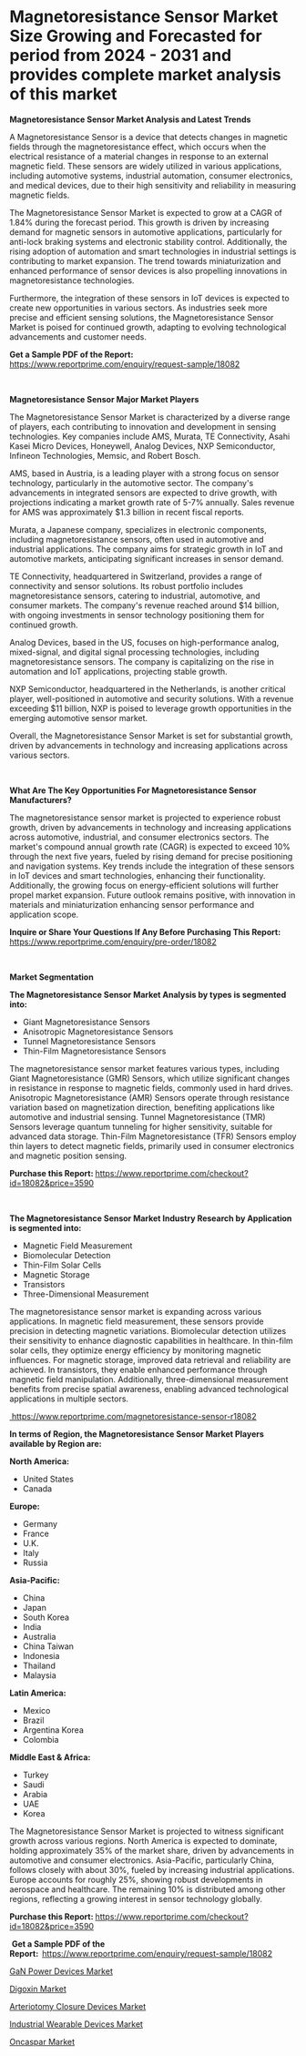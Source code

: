 <p><h1>Magnetoresistance Sensor Market Size Growing and Forecasted for period from 2024 - 2031 and provides complete market analysis of this market</h1></p><p><strong>Magnetoresistance Sensor Market Analysis and Latest Trends</strong></p>
<p><p>A Magnetoresistance Sensor is a device that detects changes in magnetic fields through the magnetoresistance effect, which occurs when the electrical resistance of a material changes in response to an external magnetic field. These sensors are widely utilized in various applications, including automotive systems, industrial automation, consumer electronics, and medical devices, due to their high sensitivity and reliability in measuring magnetic fields.</p><p>The Magnetoresistance Sensor Market is expected to grow at a CAGR of 1.84% during the forecast period. This growth is driven by increasing demand for magnetic sensors in automotive applications, particularly for anti-lock braking systems and electronic stability control. Additionally, the rising adoption of automation and smart technologies in industrial settings is contributing to market expansion. The trend towards miniaturization and enhanced performance of sensor devices is also propelling innovations in magnetoresistance technologies.</p><p>Furthermore, the integration of these sensors in IoT devices is expected to create new opportunities in various sectors. As industries seek more precise and efficient sensing solutions, the Magnetoresistance Sensor Market is poised for continued growth, adapting to evolving technological advancements and customer needs.</p></p>
<p><strong>Get a Sample PDF of the Report:&nbsp;</strong> <a href="https://www.reportprime.com/enquiry/request-sample/18082?utm_campaign=1140&utm_medium=2&utm_source=Github&utm_content=ia&utm_term=20112024&utm_id=magnetoresistance-sensor">https://www.reportprime.com/enquiry/request-sample/18082</a></p>
<p>&nbsp;</p>
<p><strong>Magnetoresistance Sensor Major Market Players</strong></p>
<p><p>The Magnetoresistance Sensor Market is characterized by a diverse range of players, each contributing to innovation and development in sensing technologies. Key companies include AMS, Murata, TE Connectivity, Asahi Kasei Micro Devices, Honeywell, Analog Devices, NXP Semiconductor, Infineon Technologies, Memsic, and Robert Bosch.</p><p>AMS, based in Austria, is a leading player with a strong focus on sensor technology, particularly in the automotive sector. The company's advancements in integrated sensors are expected to drive growth, with projections indicating a market growth rate of 5-7% annually. Sales revenue for AMS was approximately $1.3 billion in recent fiscal reports.</p><p>Murata, a Japanese company, specializes in electronic components, including magnetoresistance sensors, often used in automotive and industrial applications. The company aims for strategic growth in IoT and automotive markets, anticipating significant increases in sensor demand.</p><p>TE Connectivity, headquartered in Switzerland, provides a range of connectivity and sensor solutions. Its robust portfolio includes magnetoresistance sensors, catering to industrial, automotive, and consumer markets. The company's revenue reached around $14 billion, with ongoing investments in sensor technology positioning them for continued growth.</p><p>Analog Devices, based in the US, focuses on high-performance analog, mixed-signal, and digital signal processing technologies, including magnetoresistance sensors. The company is capitalizing on the rise in automation and IoT applications, projecting stable growth.</p><p>NXP Semiconductor, headquartered in the Netherlands, is another critical player, well-positioned in automotive and security solutions. With a revenue exceeding $11 billion, NXP is poised to leverage growth opportunities in the emerging automotive sensor market.</p><p>Overall, the Magnetoresistance Sensor Market is set for substantial growth, driven by advancements in technology and increasing applications across various sectors.</p></p>
<p>&nbsp;</p>
<p><strong>What Are The Key Opportunities For Magnetoresistance Sensor Manufacturers?</strong></p>
<p><p>The magnetoresistance sensor market is projected to experience robust growth, driven by advancements in technology and increasing applications across automotive, industrial, and consumer electronics sectors. The market's compound annual growth rate (CAGR) is expected to exceed 10% through the next five years, fueled by rising demand for precise positioning and navigation systems. Key trends include the integration of these sensors in IoT devices and smart technologies, enhancing their functionality. Additionally, the growing focus on energy-efficient solutions will further propel market expansion. Future outlook remains positive, with innovation in materials and miniaturization enhancing sensor performance and application scope.</p></p>
<p><strong>Inquire or Share Your Questions If Any Before Purchasing This Report:</strong> <a href="https://www.reportprime.com/enquiry/pre-order/18082?utm_campaign=1140&utm_medium=2&utm_source=Github&utm_content=ia&utm_term=20112024&utm_id=magnetoresistance-sensor">https://www.reportprime.com/enquiry/pre-order/18082</a></p>
<p>&nbsp;</p>
<p><strong>Market Segmentation</strong></p>
<p><strong>The Magnetoresistance Sensor Market Analysis by types is segmented into:</strong></p>
<p><ul><li>Giant Magnetoresistance Sensors</li><li>Anisotropic Magnetoresistance Sensors</li><li>Tunnel Magnetoresistance Sensors</li><li>Thin-Film Magnetoresistance Sensors</li></ul></p>
<p><p>The magnetoresistance sensor market features various types, including Giant Magnetoresistance (GMR) Sensors, which utilize significant changes in resistance in response to magnetic fields, commonly used in hard drives. Anisotropic Magnetoresistance (AMR) Sensors operate through resistance variation based on magnetization direction, benefiting applications like automotive and industrial sensing. Tunnel Magnetoresistance (TMR) Sensors leverage quantum tunneling for higher sensitivity, suitable for advanced data storage. Thin-Film Magnetoresistance (TFR) Sensors employ thin layers to detect magnetic fields, primarily used in consumer electronics and magnetic position sensing.</p></p>
<p><strong>Purchase this Report:&nbsp;</strong><a href="https://www.reportprime.com/checkout?id=18082&price=3590&utm_campaign=1140&utm_medium=2&utm_source=Github&utm_content=ia&utm_term=20112024&utm_id=magnetoresistance-sensor">https://www.reportprime.com/checkout?id=18082&price=3590</a></p>
<p>&nbsp;</p>
<p><strong>The Magnetoresistance Sensor Market Industry Research by Application is segmented into:</strong></p>
<p><ul><li>Magnetic Field Measurement</li><li>Biomolecular Detection</li><li>Thin-Film Solar Cells</li><li>Magnetic Storage</li><li>Transistors</li><li>Three-Dimensional Measurement</li></ul></p>
<p><p>The magnetoresistance sensor market is expanding across various applications. In magnetic field measurement, these sensors provide precision in detecting magnetic variations. Biomolecular detection utilizes their sensitivity to enhance diagnostic capabilities in healthcare. In thin-film solar cells, they optimize energy efficiency by monitoring magnetic influences. For magnetic storage, improved data retrieval and reliability are achieved. In transistors, they enable enhanced performance through magnetic field manipulation. Additionally, three-dimensional measurement benefits from precise spatial awareness, enabling advanced technological applications in multiple sectors.</p></p>
<p><a href="https://www.reportprime.com/magnetoresistance-sensor-r18082?utm_campaign=1140&utm_medium=2&utm_source=Github&utm_content=ia&utm_term=20112024&utm_id=magnetoresistance-sensor">&nbsp;https://www.reportprime.com/magnetoresistance-sensor-r18082</a></p>
<p><strong>In terms of Region, the Magnetoresistance Sensor Market Players available by Region are:</strong></p>
<p>
    <p> <strong> North America: </strong>
        <ul>
            <li>United States</li>
            <li>Canada</li>
        </ul>
        </p> 
    <p> <strong> Europe: </strong>
        <ul>
            <li>Germany</li>
            <li>France</li>
            <li>U.K.</li>
            <li>Italy</li>
            <li>Russia</li>
        </ul>
        </p> 
    <p> <strong> Asia-Pacific: </strong>
        <ul>
            <li>China</li>
            <li>Japan</li>
            <li>South Korea</li>
            <li>India</li>
            <li>Australia</li>
            <li>China Taiwan</li>
            <li>Indonesia</li>
            <li>Thailand</li>
            <li>Malaysia</li>
        </ul>
        </p> 
    <p> <strong> Latin America: </strong>
        <ul>
            <li>Mexico</li>
            <li>Brazil</li>
            <li>Argentina Korea</li>
            <li>Colombia</li>
        </ul>
        </p> 
    <p> <strong> Middle East & Africa: </strong>
        <ul>
            <li>Turkey</li>
            <li>Saudi</li>
            <li>Arabia</li>
            <li>UAE</li>
            <li>Korea</li>
        </ul>
    </p>
    </p>
<p><p>The Magnetoresistance Sensor Market is projected to witness significant growth across various regions. North America is expected to dominate, holding approximately 35% of the market share, driven by advancements in automotive and consumer electronics. Asia-Pacific, particularly China, follows closely with about 30%, fueled by increasing industrial applications. Europe accounts for roughly 25%, showing robust developments in aerospace and healthcare. The remaining 10% is distributed among other regions, reflecting a growing interest in sensor technology globally.</p></p>
<p><strong>Purchase this Report: </strong><a href="https://www.reportprime.com/checkout?id=18082&price=3590&utm_campaign=1140&utm_medium=2&utm_source=Github&utm_content=ia&utm_term=20112024&utm_id=magnetoresistance-sensor">https://www.reportprime.com/checkout?id=18082&price=3590</a></p>
<p>&nbsp;<strong>Get a Sample PDF of the Report:&nbsp;&nbsp;</strong><a href="https://www.reportprime.com/enquiry/request-sample/18082?utm_campaign=1140&utm_medium=2&utm_source=Github&utm_content=ia&utm_term=20112024&utm_id=magnetoresistance-sensor">https://www.reportprime.com/enquiry/request-sample/18082</a></p>
<p><strong></strong></p>
<p><p><a href="https://www.linkedin.com/pulse/gan-power-devices-market-size-growth-trends-statistics-forecasts-gq1ie?utm_campaign=1140&utm_medium=2&utm_source=Github&utm_content=ia&utm_term=20112024&utm_id=magnetoresistance-sensor">GaN Power Devices Market</a></p><p><a href="https://issuu.com/reportprime-2/docs/digoxin-market-size-2030.pptx_c8ddf64994cf7b?utm_campaign=1140&utm_medium=2&utm_source=Github&utm_content=ia&utm_term=20112024&utm_id=magnetoresistance-sensor">Digoxin Market</a></p><p><a href="https://www.linkedin.com/pulse/arteriotomy-closure-devices-market-projected-significant-growth-8ql4c?utm_campaign=1140&utm_medium=2&utm_source=Github&utm_content=ia&utm_term=20112024&utm_id=magnetoresistance-sensor">Arteriotomy Closure Devices Market</a></p><p><a href="https://github.com/AKSHATREPORTPRIME/Market-Research-Report-List-6/blob/main/industrial-wearable-devices-market.md?utm_campaign=1140&utm_medium=2&utm_source=Github&utm_content=ia&utm_term=20112024&utm_id=magnetoresistance-sensor">Industrial Wearable Devices Market</a></p><p><a href="https://issuu.com/reportprime-2/docs/oncaspar-market-size-2030.pptx_f5b18f768cff0d?utm_campaign=1140&utm_medium=2&utm_source=Github&utm_content=ia&utm_term=20112024&utm_id=magnetoresistance-sensor">Oncaspar Market</a></p></p>
